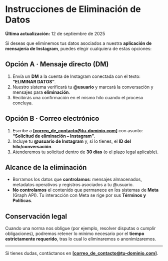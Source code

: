 # Instrucciones de Eliminación de Datos
**Última actualización:** 12 de septiembre de 2025

Si deseas que eliminemos tus datos asociados a nuestra **aplicación de mensajería de Instagram**, puedes elegir cualquiera de estas opciones:

## Opción A · Mensaje directo (DM)
1. Envía un **DM** a la cuenta de Instagram conectada con el texto: **“ELIMINAR DATOS”**.  
2. Nuestro sistema verificará tu **@usuario** y marcará la conversación y mensajes para **eliminación**.  
3. Recibirás una confirmación en el mismo hilo cuando el proceso concluya.

## Opción B · Correo electrónico
1. Escribe a **[correo_de_contacto@tu-dominio.com]** con asunto: **“Solicitud de eliminación – Instagram”**.  
2. Incluye tu **@usuario de Instagram** y, si lo tienes, el **ID del hilo/conversación**.  
3. Atenderemos tu solicitud dentro de **30 días** (o el plazo legal aplicable).

## Alcance de la eliminación
- Borramos los datos que **controlamos**: mensajes almacenados, metadatos operativos y registros asociados a tu @usuario.  
- **No controlamos** el contenido que permanece en los sistemas de **Meta** (Graph API). Tu interacción con Meta se rige por sus **Términos y Políticas**.

## Conservación legal
Cuando una norma nos obligue (por ejemplo, resolver disputas o cumplir obligaciones), podremos retener lo mínimo necesario por el **tiempo estrictamente requerido**, tras lo cual lo eliminaremos o anonimizaremos.

---

Si tienes dudas, contáctanos en **[correo_de_contacto@tu-dominio.com]**.
